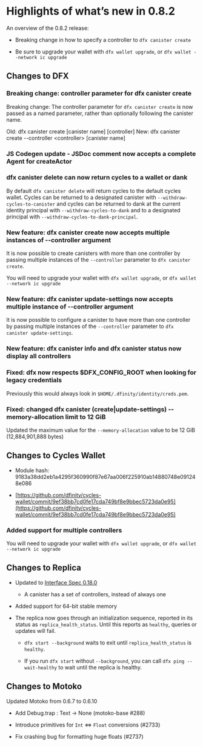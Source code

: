 # Highlights of what’s new in 0.8.2

An overview of the 0.8.2 release:

-   Breaking change in how to specify a controller to `dfx canister create`

-   Be sure to upgrade your wallet with `dfx wallet upgrade`, or `dfx wallet --network ic upgrade`

## Changes to DFX

### Breaking change: controller parameter for dfx canister create

Breaking change: The controller parameter for `dfx canister create` is now passed as a named parameter, rather than optionally following the canister name.

Old: dfx canister create \[canister name\] \[controller\] New: dfx canister create --controller \<controller\> \[canister name\]

### JS Codegen update - JSDoc comment now accepts a complete Agent for createActor

### dfx canister delete can now return cycles to a wallet or dank

By default `dfx canister delete` will return cycles to the default cycles wallet. Cycles can be returned to a designated canister with `--withdraw-cycles-to-canister` and cycles can be returned to dank at the current identity principal with `--withdraw-cycles-to-dank` and to a designated principal with `--withdraw-cycles-to-dank-principal`.

### New feature: dfx canister create now accepts multiple instances of --controller argument

It is now possible to create canisters with more than one controller by passing multiple instances of the `--controller` parameter to `dfx canister create`.

You will need to upgrade your wallet with `dfx wallet upgrade`, or `dfx wallet --network ic upgrade`

### New feature: dfx canister update-settings now accepts multiple instance of --controller argument

It is now possible to configure a canister to have more than one controller by passing multiple instances of the `--controller` parameter to `dfx canister update-settings`.

### New feature: dfx canister info and dfx canister status now display all controllers

### Fixed: dfx now respects $DFX_CONFIG_ROOT when looking for legacy credentials

Previously this would always look in `$HOME/.dfinity/identity/creds.pem`.

### Fixed: changed dfx canister (create\|update-settings) --memory-allocation limit to 12 GiB

Updated the maximum value for the `--memory-allocation` value to be 12 GiB (12,884,901,888 bytes)

## Changes to Cycles Wallet

-   Module hash: 9183a38dd2eb1a4295f360990f87e67aa006f225910ab14880748e091248e086

-   [https://github.com/dfinity/cycles-wallet/commit/9ef38bb7cd0fe17cda749bf8e9bbec5723da0e95](https://github.com/dfinity/cycles-wallet/commit/9ef38bb7cd0fe17cda749bf8e9bbec5723da0e95)

### Added support for multiple controllers

You will need to upgrade your wallet with `dfx wallet upgrade`, or `dfx wallet --network ic upgrade`

## Changes to Replica

-   Updated to [Interface Spec 0.18.0](/references/ic-interface-spec)

    -   A canister has a set of controllers, instead of always one

-   Added support for 64-bit stable memory

-   The replica now goes through an initialization sequence, reported in its status as `replica_health_status`. Until this reports as `healthy`, queries or updates will fail.

    -   `dfx start --background` waits to exit until `replica_health_status` is `healthy`.

    -   If you run `dfx start` without `--background`, you can call `dfx ping --wait-healthy` to wait until the replica is healthy.

## Changes to Motoko

Updated Motoko from 0.6.7 to 0.6.10

-   Add Debug.trap : Text → None (motoko-base \#288)

-   Introduce primitives for `Int` ⇔ `Float` conversions (#2733)

-   Fix crashing bug for formatting huge floats (#2737)
